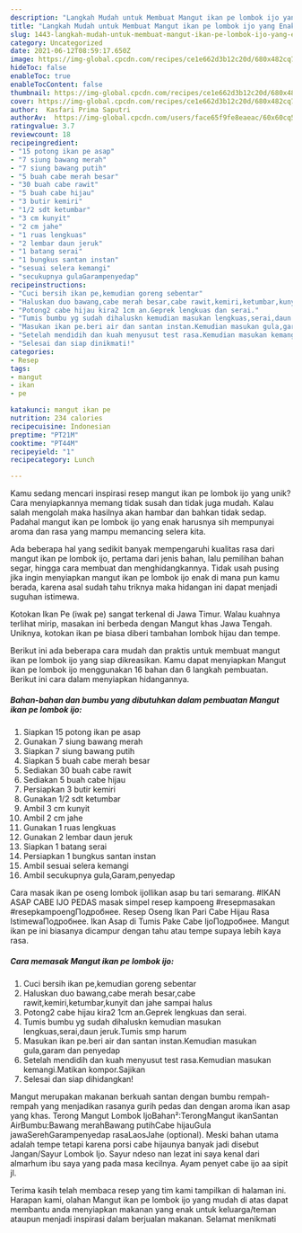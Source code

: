 ```yaml
---
description: "Langkah Mudah untuk Membuat Mangut ikan pe lombok ijo yang Enak Banget"
title: "Langkah Mudah untuk Membuat Mangut ikan pe lombok ijo yang Enak Banget"
slug: 1443-langkah-mudah-untuk-membuat-mangut-ikan-pe-lombok-ijo-yang-enak-banget
category: Uncategorized
date: 2021-06-12T08:59:17.650Z
image: https://img-global.cpcdn.com/recipes/ce1e662d3b12c20d/680x482cq70/mangut-ikan-pe-lombok-ijo-foto-resep-utama.jpg
hideToc: false
enableToc: true
enableTocContent: false
thumbnail: https://img-global.cpcdn.com/recipes/ce1e662d3b12c20d/680x482cq70/mangut-ikan-pe-lombok-ijo-foto-resep-utama.jpg
cover: https://img-global.cpcdn.com/recipes/ce1e662d3b12c20d/680x482cq70/mangut-ikan-pe-lombok-ijo-foto-resep-utama.jpg
author:  Kasfari Prima Saputri
authorAv:  https://img-global.cpcdn.com/users/face65f9fe8eaeac/60x60cq50/avatar.jpg
ratingvalue: 3.7
reviewcount: 18
recipeingredient:
- "15 potong ikan pe asap"
- "7 siung bawang merah"
- "7 siung bawang putih"
- "5 buah cabe merah besar"
- "30 buah cabe rawit"
- "5 buah cabe hijau"
- "3 butir kemiri"
- "1/2 sdt ketumbar"
- "3 cm kunyit"
- "2 cm jahe"
- "1 ruas lengkuas"
- "2 lembar daun jeruk"
- "1 batang serai"
- "1 bungkus santan instan"
- "sesuai selera kemangi"
- "secukupnya gulaGarampenyedap"
recipeinstructions:
- "Cuci bersih ikan pe,kemudian goreng sebentar"
- "Haluskan duo bawang,cabe merah besar,cabe rawit,kemiri,ketumbar,kunyit dan jahe sampai halus"
- "Potong2 cabe hijau kira2 1cm an.Geprek lengkuas dan serai."
- "Tumis bumbu yg sudah dihaluskn kemudian masukan lengkuas,serai,daun jeruk.Tumis smp harum"
- "Masukan ikan pe.beri air dan santan instan.Kemudian masukan gula,garam dan penyedap"
- "Setelah mendidih dan kuah menyusut test rasa.Kemudian masukan kemangi.Matikan kompor.Sajikan"
- "Selesai dan siap dinikmati!"
categories:
- Resep
tags:
- mangut
- ikan
- pe

katakunci: mangut ikan pe 
nutrition: 234 calories
recipecuisine: Indonesian
preptime: "PT21M"
cooktime: "PT44M"
recipeyield: "1"
recipecategory: Lunch

---
```



Kamu sedang mencari inspirasi resep mangut ikan pe lombok ijo yang unik? Cara menyiapkannya memang tidak susah dan tidak juga mudah. Kalau salah mengolah maka hasilnya akan hambar dan bahkan tidak sedap. Padahal mangut ikan pe lombok ijo yang enak harusnya sih mempunyai aroma dan rasa yang mampu memancing selera kita.


Ada beberapa hal yang sedikit banyak mempengaruhi kualitas rasa dari mangut ikan pe lombok ijo, pertama dari jenis bahan, lalu pemilihan bahan segar, hingga cara membuat dan menghidangkannya. Tidak usah pusing jika ingin menyiapkan mangut ikan pe lombok ijo enak di mana pun kamu berada, karena asal sudah tahu triknya maka hidangan ini dapat menjadi suguhan istimewa.

Kotokan Ikan Pe (iwak pe) sangat terkenal di Jawa Timur. Walau kuahnya terlihat mirip, masakan ini berbeda dengan Mangut khas Jawa Tengah. Uniknya, kotokan ikan pe biasa diberi tambahan lombok hijau dan tempe.


Berikut ini ada beberapa cara mudah dan praktis untuk membuat mangut ikan pe lombok ijo yang siap dikreasikan. Kamu dapat menyiapkan Mangut ikan pe lombok ijo menggunakan 16 bahan dan 6 langkah pembuatan. Berikut ini cara dalam menyiapkan hidangannya.

<!--inarticleads1-->

##### Bahan-bahan dan bumbu yang dibutuhkan dalam pembuatan Mangut ikan pe lombok ijo:

1. Siapkan 15 potong ikan pe asap
1. Gunakan 7 siung bawang merah
1. Siapkan 7 siung bawang putih
1. Siapkan 5 buah cabe merah besar
1. Sediakan 30 buah cabe rawit
1. Sediakan 5 buah cabe hijau
1. Persiapkan 3 butir kemiri
1. Gunakan 1/2 sdt ketumbar
1. Ambil 3 cm kunyit
1. Ambil 2 cm jahe
1. Gunakan 1 ruas lengkuas
1. Gunakan 2 lembar daun jeruk
1. Siapkan 1 batang serai
1. Persiapkan 1 bungkus santan instan
1. Ambil sesuai selera kemangi
1. Ambil secukupnya gula,Garam,penyedap


Cara masak ikan pe oseng lombok ijollikan asap bu tari semarang. #IKAN ASAP CABE IJO PEDAS masak simpel resep kampoeng #resepmasakan #resepkampoengПодробнее. Resep Oseng Ikan Pari Cabe Hijau Rasa IstimewaПодробнее. Ikan Asap di Tumis Pake Cabe IjoПодробнее. Mangut ikan pe ini biasanya dicampur dengan tahu atau tempe supaya lebih kaya rasa. 

<!--inarticleads2-->

##### Cara memasak Mangut ikan pe lombok ijo:

1. Cuci bersih ikan pe,kemudian goreng sebentar
1. Haluskan duo bawang,cabe merah besar,cabe rawit,kemiri,ketumbar,kunyit dan jahe sampai halus
1. Potong2 cabe hijau kira2 1cm an.Geprek lengkuas dan serai.
1. Tumis bumbu yg sudah dihaluskn kemudian masukan lengkuas,serai,daun jeruk.Tumis smp harum
1. Masukan ikan pe.beri air dan santan instan.Kemudian masukan gula,garam dan penyedap
1. Setelah mendidih dan kuah menyusut test rasa.Kemudian masukan kemangi.Matikan kompor.Sajikan
1. Selesai dan siap dihidangkan!

Mangut merupakan makanan berkuah santan dengan bumbu rempah-rempah yang menjadikan rasanya gurih pedas dan dengan aroma ikan asap yang khas. Terong Mangut Lombok IjoBahan²:TerongMangut ikanSantan AirBumbu:Bawang merahBawang putihCabe hijauGula jawaSerehGarampenyedap rasaLaosJahe (optional). Meski bahan utama adalah tempe tetapi karena porsi cabe hijaunya banyak jadi disebut Jangan/Sayur Lombok Ijo. Sayur ndeso nan lezat ini saya kenal dari almarhum ibu saya yang pada masa kecilnya. Ayam penyet cabe ijo aa sipit jl. 

Terima kasih telah membaca resep yang tim kami tampilkan di halaman ini. Harapan kami, olahan Mangut ikan pe lombok ijo yang mudah di atas dapat membantu anda menyiapkan makanan yang enak untuk keluarga/teman ataupun menjadi inspirasi dalam berjualan makanan. Selamat menikmati
